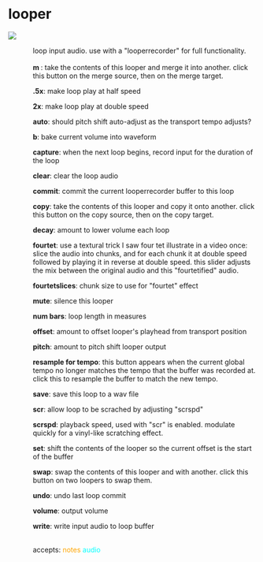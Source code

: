 
<a name=looper></a><br>
# <b>looper</b>
<img src="../images/looper.png"><br>
<div style="display:inline-block;margin-left:50px;">
loop input audio. use with a "looperrecorder" for full functionality.<br/><br/>
<b> m </b>: take the contents of this looper and merge it into another. click this button on the merge source, then on the merge target.<br>

<b>.5x</b>: make loop play at half speed<br>

<b>2x</b>: make loop play at double speed<br>

<b>auto</b>: should pitch shift auto-adjust as the transport tempo adjusts?<br>

<b>b</b>: bake current volume into waveform<br>

<b>capture</b>: when the next loop begins, record input for the duration of the loop<br>

<b>clear</b>: clear the loop audio<br>

<b>commit</b>: commit the current looperrecorder buffer to this loop<br>

<b>copy</b>: take the contents of this looper and copy it onto another. click this button on the copy source, then on the copy target.<br>

<b>decay</b>: amount to lower volume each loop<br>

<b>fourtet</b>: use a textural trick I saw four tet illustrate in a video once: slice the audio into chunks, and for each chunk it at double speed followed by playing it in reverse at double speed. this slider adjusts the mix between the original audio and this "fourtetified" audio.<br>

<b>fourtetslices</b>: chunk size to use for "fourtet" effect<br>

<b>mute</b>: silence this looper<br>

<b>num bars</b>: loop length in measures<br>

<b>offset</b>: amount to offset looper's playhead from transport position<br>

<b>pitch</b>: amount to pitch shift looper output<br>

<b>resample for tempo</b>: this button appears when the current global tempo no longer matches the tempo that the buffer was recorded at. click this to resample the buffer to match the new tempo.<br>

<b>save</b>: save this loop to a wav file<br>

<b>scr</b>: allow loop to be scrached by adjusting "scrspd"<br>

<b>scrspd</b>: playback speed, used with "scr" is enabled. modulate quickly for a vinyl-like scratching effect.<br>

<b>set</b>: shift the contents of the looper so the current offset is the start of the buffer<br>

<b>swap</b>: swap the contents of this looper and with another. click this button on two loopers to swap them.<br>

<b>undo</b>: undo last loop commit<br>

<b>volume</b>: output volume<br>

<b>write</b>: write input audio to loop buffer<br>

<br>accepts: <font color=orange>notes</font> <font color=cyan>audio</font> <br></div>
